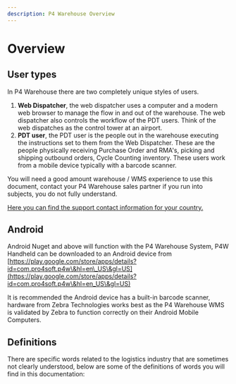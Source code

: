 ```yaml
---
description: P4 Warehouse Overview
---
```


# Overview

## User types

In P4 Warehouse there are two completely unique styles of users.

1. &#x20;**Web Dispatcher**, the web dispatcher uses a computer and a modern web browser to manage the flow in and out of the warehouse. The web dispatcher also controls the workflow of the PDT users. Think of the web dispatches as the control tower at an airport.
2. **PDT user**, the PDT user is the people out in the warehouse executing the instructions set to them from the Web Dispatcher. These are the people physically receiving Purchase Order and RMA's, picking and shipping outbound orders, Cycle Counting inventory. These users work from a mobile device typically with a barcode scanner.

You will need a good amount warehouse / WMS experience to use this document, contact your P4 Warehouse sales partner if you run into subjects, you do not fully understand.

[Here you can find the support contact information for your country.](../contact-us/support/)

## Android

Android Nuget and above will function with the P4 Warehouse System, P4W Handheld can be downloaded to an Android device from [https://play.google.com/store/apps/details?id=com.pro4soft.p4w\&hl=en\_US\&gl=US](https://play.google.com/store/apps/details?id=com.pro4soft.p4w\&hl=en_US\&gl=US)

It is recommended the Android device has a built-in barcode scanner, hardware from Zebra Technologies works best as the P4 Warehouse WMS is validated by Zebra to function correctly on their Android Mobile Computers.



## Definitions

There are specific words related to the logistics industry that are sometimes not clearly understood, below are some of the definitions of words you will find in this documentation:



